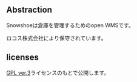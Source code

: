 ## Abstraction

Snowshoeは倉庫を管理するためのopen WMSです。

ロコス株式会社により保守されています。


## licenses
[GPL ver.3](http://www.gnu.org/licenses/gpl-3.0.html)ライセンスのもとで公開します。
